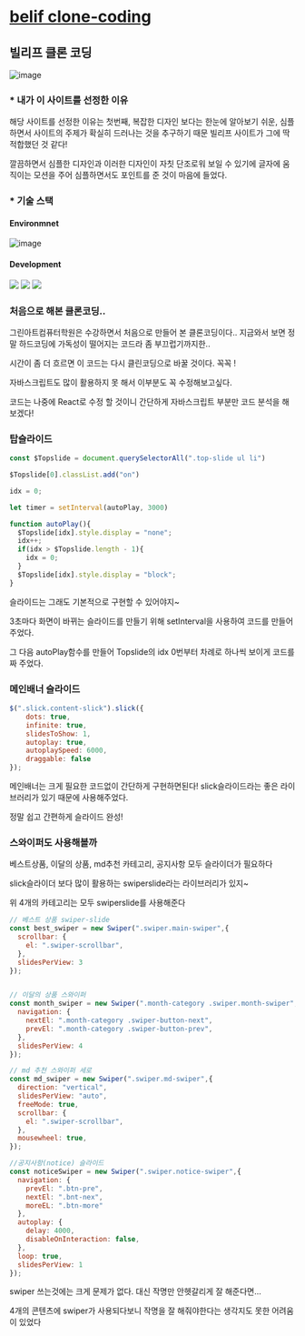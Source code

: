 # [belif clone-coding](https://suyeonpar.github.io/clone-belif/)

## 빌리프 클론 코딩

![image](https://github.com/suyeonpar/clone-belif/assets/142365626/104b397d-1e9e-45dd-b95c-fa48f1654d95)

### * 내가 이 사이트를 선정한 이유


해당 사이트를 선정한 이유는 첫번째, 복잡한 디자인 보다는
한눈에 알아보기 쉬운, 심플하면서 사이트의 주제가 확실히 드러나는 것을 
추구하기 때문
빌리프 사이트가 그에 딱 적합했던 것 같다!

깔끔하면서 심플한 디자인과 이러한 디자인이 자칫 단조로워 보일 수 있기에 
글자에 움직이는 모션을 주어 심플하면서도 포인트를 준 것이 마음에 들었다.

### * 기술 스택


#### Environmnet

![image](https://github.com/suyeonpar/clone-belif/assets/142365626/40429fb4-d844-4ea9-b9cd-f2f9f89fbd79)



#### Development

<img src="https://img.shields.io/badge/html5-E34F26?style=for-the-badge&logo=html5&logoColor=white"> <img src="https://img.shields.io/badge/css-1572B6?style=for-the-badge&logo=css3&logoColor=white"> <img src="https://img.shields.io/badge/javascript-F7DF1E?style=for-the-badge&logo=javascript&logoColor=black">


### 처음으로 해본 클론코딩..

그린아트컴퓨터학원은 수강하면서 처음으로 만들어 본 클론코딩이다..
지금와서 보면 정말 하드코딩에 가독성이 떨어지는 코드라 좀 부끄럽기까지한..

시간이 좀 더 흐르면 이 코드는 다시 클린코딩으로 바꿀 것이다. 꼭꼭 !

자바스크립트도 많이 활용하지 못 해서 이부분도 꼭 수정해보고싶다.

코드는 나중에 React로 수정 할 것이니 간단하게 자바스크립트 부분만 코드 분석을 해보겠다!

### 탑슬라이드

```js
const $Topslide = document.querySelectorAll(".top-slide ul li")

$Topslide[0].classList.add("on")

idx = 0;

let timer = setInterval(autoPlay, 3000)

function autoPlay(){
  $Topslide[idx].style.display = "none";
  idx++;
  if(idx > $Topslide.length - 1){
    idx = 0;
  }
  $Topslide[idx].style.display = "block";
}
```

슬라이드는 그래도 기본적으로 구현할 수 있어야지~

3초마다 화면이 바뀌는 슬라이드를 만들기 위해 setInterval을 사용하여 코드를 만들어 주었다.

그 다음 autoPlay함수를 만들어 Topslide의 idx 0번부터 차례로 하나씩 보이게 코드를 짜 주었다.


### 메인배너 슬라이드

```js
$(".slick.content-slick").slick({
    dots: true,
    infinite: true,
    slidesToShow: 1,
    autoplay: true,
    autoplaySpeed: 6000,
    draggable: false
});
```
메인배너는 크게 필요한 코드없이 간단하게 구현하면된다!
slick슬라이드라는 좋은 라이브러리가 있기 때문에 사용해주었다. 

정말 쉽고 간편하게 슬라이드 완성!


### 스와이퍼도 사용해볼까

베스트상품, 이달의 상품, md추천 카테고리, 공지사항 모두 슬라이더가 필요하다

slick슬라이더 보다 많이 활용하는 swiperslide라는 라이브러리가 있지~

위 4개의 카테고리는 모두 swiperslide를 사용해준다

```js
// 베스트 상품 swiper-slide
const best_swiper = new Swiper(".swiper.main-swiper",{
  scrollbar: {
    el: ".swiper-scrollbar",
  },
  slidesPerView: 3
});


// 이달의 상품 스와이퍼
const month_swiper = new Swiper(".month-category .swiper.month-swiper",{
  navigation: {
    nextEl: ".month-category .swiper-button-next",
    prevEl: ".month-category .swiper-button-prev",
  },
  slidesPerView: 4
});

// md 추천 스와이퍼 세로
const md_swiper = new Swiper(".swiper.md-swiper",{
  direction: "vertical",
  slidesPerView: "auto",
  freeMode: true,
  scrollbar: {
    el: ".swiper-scrollbar",
  },
  mousewheel: true,
});

//공지사항(notice) 슬라이드
const noticeSwiper = new Swiper(".swiper.notice-swiper",{
  navigation: {
    prevEl: ".btn-pre",
    nextEl: ".bnt-nex",
    moreEL: ".btn-more"
  },
  autoplay: {
    delay: 4000,
    disableOnInteraction: false,
  },
  loop: true,
  slidesPerView: 1
});
```

swiper 쓰는것에는 크게 문제가 없다. 대신 작명만 안헷갈리게 잘 해준다면...

4개의 콘텐츠에 swiper가 사용되다보니 작명을 잘 해줘야한다는 생각지도 못한 어려움이 있었다

